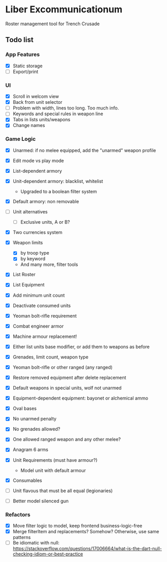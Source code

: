 # Liber Excommunicationum

Roster management tool for Trench Crusade

## Todo list

### App Features
- [x] Static storage
- [ ] Export/print

### UI
- [x] Scroll in welcom view
- [x] Back from unit selector
- [ ] Problem with width, lines too long. Too much info.
- [ ] Keywords and special rules in weapon line
- [x] Tabs in lists units/weapons
- [x] Change names

### Game Logic
- [x] Unarmed: if no melee equipped, add the "unarmed" weapon profile
- [x] Edit mode vs play mode
- [x] List-dependent armory
- [x] Unit-dependent armory: blacklist, whitelist
  - Upgraded to a boolean filter system
- [x] Default armory: non removable
- [ ] Unit alternatives
  - [ ] Exclusive units, A or B?
- [x] Two currencies system
- [x] Weapon limits
  - [x] by troop type
  - [x] by keyword
  - And many more, filter tools
- [x] List Roster
- [x] List Equipment
- [x] Add minimum unit count
- [x] Deactivate consumed units
- [x] Yeoman bolt-rifle requirement
- [x] Combat engineer armor
- [x] Machine armour replacement!
- [x] Either list units base modifier, or add them to weapons as before
- [x] Grenades, limit count, weapon type
- [x] Yeoman bolt-rifle or other ranged (any ranged)
- [x] Restore removed equipment after delete replacement
- [x] Default weapons in special units, wolf not unarmed
- [x] Equipment-dependent equipment: bayonet or alchemical ammo
- [x] Oval bases
- [x] No unarmed penalty
- [x] No grenades allowed? 
- [x] One allowed ranged weapon and any other melee?
- [x] Anagram 6 arms
- [x] Unit Requirements (must have armour?)
  - Model unit with default armour
- [x] Consumables
- [ ] Unit flavous that must be all equal (legionaries)
- [ ] Better model silenced gun


### Refactors
- [x] Move filter logic to model, keep frontend business-logic-free
- [x] Merge filterItem and replacements? Somehow? Otherwise, use same patterns
- [ ] Be idiomatic with null: https://stackoverflow.com/questions/17006664/what-is-the-dart-null-checking-idiom-or-best-practice
